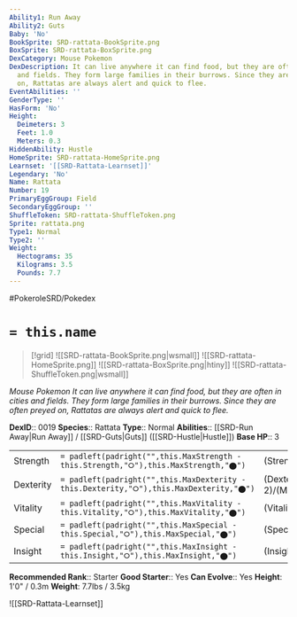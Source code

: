 ```yaml
---
Ability1: Run Away
Ability2: Guts
Baby: 'No'
BookSprite: SRD-rattata-BookSprite.png
BoxSprite: SRD-rattata-BoxSprite.png
DexCategory: Mouse Pokemon
DexDescription: It can live anywhere it can find food, but they are often in cities
  and fields. They form large families in their burrows. Since they are often preyed
  on, Rattatas are always alert and quick to flee.
EventAbilities: ''
GenderType: ''
HasForm: 'No'
Height:
  Deimeters: 3
  Feet: 1.0
  Meters: 0.3
HiddenAbility: Hustle
HomeSprite: SRD-rattata-HomeSprite.png
Learnset: '[[SRD-Rattata-Learnset]]'
Legendary: 'No'
Name: Rattata
Number: 19
PrimaryEggGroup: Field
SecondaryEggGroup: ''
ShuffleToken: SRD-rattata-ShuffleToken.png
Sprite: rattata.png
Type1: Normal
Type2: ''
Weight:
  Hectograms: 35
  Kilograms: 3.5
  Pounds: 7.7
---
```


#PokeroleSRD/Pokedex

# `= this.name`

> [!grid]
> ![[SRD-rattata-BookSprite.png|wsmall]]
> ![[SRD-rattata-HomeSprite.png]]
> ![[SRD-rattata-BoxSprite.png|htiny]]
> ![[SRD-rattata-ShuffleToken.png|wsmall]]


*Mouse Pokemon*
*It can live anywhere it can find food, but they are often in cities and fields. They form large families in their burrows. Since they are often preyed on, Rattatas are always alert and quick to flee.*

**DexID**:: 0019
**Species**:: Rattata
**Type**:: Normal
**Abilities**:: [[SRD-Run Away|Run Away]] / [[SRD-Guts|Guts]] ([[SRD-Hustle|Hustle]])
**Base HP**:: 3

|           |                                                                                        |                                          |
| --------- | -------------------------------------------------------------------------------------- | ---------------------------------------- |
| Strength  | `= padleft(padright("",this.MaxStrength - this.Strength,"⭘"),this.MaxStrength,"⬤")`    | (Strength::2)/(MaxStrength::4)   |
| Dexterity | `= padleft(padright("",this.MaxDexterity - this.Dexterity,"⭘"),this.MaxDexterity,"⬤")` | (Dexterity:: 2)/(MaxDexterity::5) |
| Vitality  | `= padleft(padright("",this.MaxVitality - this.Vitality,"⭘"),this.MaxVitality,"⬤")`    | (Vitality::1)/(MaxVitality::3)   |
| Special   | `= padleft(padright("",this.MaxSpecial - this.Special,"⭘"),this.MaxSpecial,"⬤")`       | (Special::1)/(MaxSpecial::3)     |
| Insight   | `= padleft(padright("",this.MaxInsight - this.Insight,"⭘"),this.MaxInsight,"⬤")`       | (Insight::1)/(MaxInsight::3)     |


**Recommended Rank**:: Starter
**Good Starter**:: Yes
**Can Evolve**:: Yes
**Height**: 1'0" / 0.3m
**Weight**: 7.7lbs / 3.5kg

![[SRD-Rattata-Learnset]]